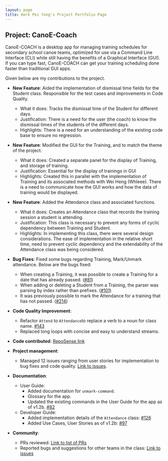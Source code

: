 ```yaml
---
layout: page
title: Kerk Pei Yong's Project Portfolio Page
---
```


## Project: CanoE-Coach

CanoE-COACH is a desktop app for managing training schedules for secondary school canoe teams, optimized for use via a Command Line Interface (CLI) while still having the benefits of a Graphical Interface (GUI). 
If you can type fast, CanoE-COACH can get your training scheduling done faster than traditional GUI apps.

Given below are my contributions to the project.

* **New Feature**: Aided the implementation of dismissal time fields for the Student class. 
Responsible for the test cases and improvements in Code Quality.
  * What it does: Tracks the dismissal time of the Student for different days.
  * Justification: There is a need for the user (the coach) to know the dismissal times of the students of the different days.
  * Highlights: There is a need for an understanding of the existing code base to ensure no regression.

* **New Feature**: Modified the GUI for the Training, and to match the theme of the project.
  * What it does: Created a separate panel for the display of Training, and storage of training.
  * Justification: Essential for the display of trainings in GUI
  * Highlights: Created this in parallel with the implementation of Training and its associated methods with Wei Heng (Whleee). 
  There is a need to communicate how the GUI works and how the data of training would be displayed.
  
* **New Feature**: Added the Attendance class and associated functions.
  * What it does: Creates an Attendance class that records the training session a student is attending.
  * Justification: This class is necessary to prevent any forms of cyclic dependency between Training and Student.
  * Highlights: In implementing this class, there were several design considerations. The ease of implementation in the relative short time, 
  need to prevent cyclic dependency and the extendability of the Attendance class was being considered. 

* **Bug Fixes**: Fixed some bugs regarding Training, Mark/Unmark attendance. Below are the bugs fixed:
  * When creating a Training, it was possible to create a Training for a date that has already passed. ([#81](https://github.com/AY2021S1-CS2103-F10-1/tp/pull/81))
  * When adding or deleting a Student from a Training, the parser was parsing by index rather than prefixes. ([#101](https://github.com/AY2021S1-CS2103-F10-1/tp/pull/101))
  * It was previously possible to mark the Attendance for a training that has not passed. ([#214](https://github.com/AY2021S1-CS2103-F10-1/tp/pull/214))

* **Code Quality Improvement**:
  * Refactor `Attend` to `Attendance`to replace a verb to a noun for class name. [#143](https://github.com/AY2021S1-CS2103-F10-1/tp/pull/143)
  * Replaced long loops with concise and easy to understand streams.
  
* **Code contributed**: [RepoSense link](https://nus-cs2103-ay2021s1.github.io/tp-dashboard/#breakdown=true&search=sudogene&sort=groupTitle&sortWithin=title&since=2020-08-14&timeframe=commit&mergegroup=&groupSelect=groupByRepos&checkedFileTypes=docs~functional-code~test-code~other&tabOpen=true&tabType=authorship&tabAuthor=sudogene&tabRepo=AY2021S1-CS2103-F10-1%2Ftp%5Bmaster%5D&authorshipIsMergeGroup=false&authorshipFileTypes=docs~functional-code~test-code)

* **Project management**:
  * Managed 12 issues ranging from user stories for implementation to bug fixes and code quality. [Link to issues](https://github.com/AY2021S1-CS2103-F10-1/tp/issues?q=is%3Aissue+is%3Aclosed+assignee%3Asudogene).
  
* **Documentation**:
  * User Guide:
    * Added documentation for `unmark-command`.
    * Glossary for the app.
    * Updated the existing commands in the User Guide for the app as of v1.2b. [#82](https://github.com/AY2021S1-CS2103-F10-1/tp/pull/82)
  * Developer Guide:
    * Added implementation details of the `Attendance` class: [#126](https://github.com/AY2021S1-CS2103-F10-1/tp/pull/126)
    * Added Use Cases, User Stories as of v1.2b: [#97](https://github.com/AY2021S1-CS2103-F10-1/tp/pull/97)

* **Community**:
  * PRs reviewed: [Link to list of PRs](https://github.com/AY2021S1-CS2103-F10-1/tp/pulls?q=is%3Apr+is%3Aclosed+reviewed-by%3Akerkpy+)
  * Reported bugs and suggestions for other teams in the class: [Link to issues](https://github.com/kerkpy/ped/issues)
